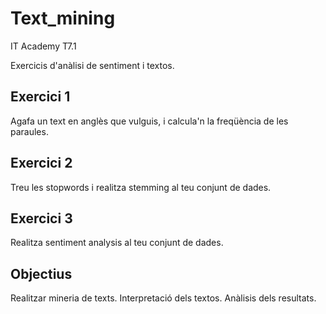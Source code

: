 # Text_mining
IT Academy T7.1

Exercicis d'anàlisi de sentiment i textos.

## Exercici 1
Agafa un text en anglès que vulguis, i calcula'n la freqüència de les paraules.


## Exercici 2
Treu les stopwords i realitza stemming al teu conjunt de dades.


## Exercici 3
Realitza sentiment analysis al teu conjunt de dades.

## Objectius
Realitzar mineria de texts.
Interpretació dels textos.
Anàlisis dels resultats.
